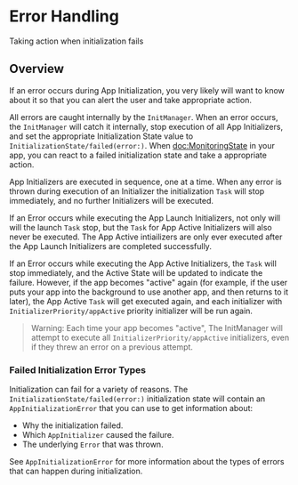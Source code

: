 #  Error Handling
Taking action when initialization fails

## Overview

If an error occurs during App Initialization, you very likely will want to know about
it so that you can alert the user and take appropriate action. 

All errors are caught internally by the ``InitManager``. 
When an error occurs, the ``InitManager`` will catch it internally, stop execution of 
all App Initializers, and set the appropriate Initialization State value 
to ``InitializationState/failed(error:)``. When <doc:MonitoringState> in your app,
you can react to a failed initialization state and take a appropriate action.


App Initializers are executed in sequence, one at a time. When any error is thrown during 
execution of an Initializer the initialization `Task` will stop immediately, and no further 
Initializers will be executed.

If an Error occurs while executing the App Launch Initializers, not 
only will will the launch `Task` stop, but the `Task` for App Active Initializers
will also never be executed. The App Active intiailizers are only ever executed
after the App Launch Initializers are completed successfully.

If an Error occurs while executing the App Active Initializers, the `Task`
will stop immediately, and the Active State will be updated to indicate the failure.
However, if the app becomes "active" again (for example, if the user puts
your app into the background to use another app, and then returns to it later), the 
App Active `Task` will get executed again, and each initializer with ``InitializerPriority/appActive`` priority
initializer will be run again. 

> Warning: Each time your app becomes "active", The InitManager will attempt
to execute all ``InitializerPriority/appActive`` initializers, even if they threw an error
on a previous attempt. 

### Failed Initialization Error Types
Initialization can fail for a variety of reasons. 
The ``InitializationState/failed(error:)`` initialization state will contain an ``AppInitializationError``
that you can use to get information about:
- Why the initialization failed.
- Which ``AppInitializer`` caused the failure.
- The underlying `Error` that was thrown. 

See ``AppInitializationError`` for more information about the types of errors that can happen during
initialization.

